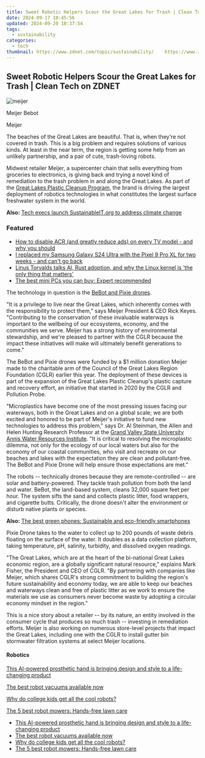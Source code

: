 ```yaml
---
title: Sweet Robotic Helpers Scour the Great Lakes for Trash | Clean Tech on ZDNET
date: 2024-09-17 10:45:56
updated: 2024-09-20 10:37:54
tags:
  - sustainability
categories:
  - tech
thumbnail: https://www.zdnet.com/topic/sustainability/    https://www.zdnet.com/a/img/resize/9a64cdc19799843fd10357c21581a3dee52e6d44/2022/08/30/e83b6c65-787f-4e88-98b0-2e33f0b4555d/meijer.jpg?width=170&height=96&fit=crop&auto=webp
---
```


## Sweet Robotic Helpers Scour the Great Lakes for Trash | Clean Tech on ZDNET

![meijer](https://www.zdnet.com/a/img/resize/890e0aadfb72491d08be8eac707e85d78d2199cd/2022/08/30/e83b6c65-787f-4e88-98b0-2e33f0b4555d/meijer.jpg?auto=webp&width=1280)

Meijer Bebot

Meijer

The beaches of the Great Lakes are beautiful. That is, when they're not covered in trash. This is a big problem and requires solutions of various kinds. At least in the near term, the region is getting some help from an unlikely partnership, and a pair of cute, trash-loving robots.

Midwest retailer Meijer, a supercenter chain that sells everything from groceries to electronics, is giving back and trying a novel kind of remediation to the trash problem in and along the Great Lakes. As part of the [Great Lakes Plastic Cleanup Program](https://www.greatlakesplasticcleanup.org/), the brand is driving the largest deployment of robotics technologies in what constitutes the largest surface freshwater system in the world.

**Also:** [Tech execs launch SustainableIT.org to address climate change](https://www.zdnet.com/home-and-office/sustainability/tech-execs-launch-sustainableit-org-to-address-climate-change/) 

### Featured

* [How to disable ACR (and greatly reduce ads) on every TV model - and why you should](https://www.zdnet.com/article/how-to-disable-acr-and-greatly-reduce-ads-on-every-tv-model-and-why-you-should/)
* [I replaced my Samsung Galaxy S24 Ultra with the Pixel 9 Pro XL for two weeks - and can't go back](https://www.zdnet.com/article/i-replaced-my-samsung-galaxy-s24-ultra-with-the-pixel-9-pro-xl-for-two-weeks-and-cant-go-back/)
* [Linus Torvalds talks AI, Rust adoption, and why the Linux kernel is 'the only thing that matters'](https://www.zdnet.com/article/linus-torvalds-talks-ai-rust-adoption-and-why-the-linux-kernel-is-the-only-thing-that-matters/)
* [The best mini PCs you can buy: Expert recommended](https://www.zdnet.com/article/best-mini-pc/)

The technology in question is the [BeBot and Pixie drones](https://vimeo.com/743098088/f67d04b450).

"It is a privilege to live near the Great Lakes, which inherently comes with the responsibility to protect them," says Meijer President & CEO Rick Keyes. "Contributing to the conservation of these invaluable waterways is important to the wellbeing of our ecosystems, economy, and the communities we serve. Meijer has a strong history of environmental stewardship, and we're pleased to partner with the CGLR because the impact these initiatives will make will ultimately benefit generations to come."

The BeBot and Pixie drones were funded by a $1 million donation Meijer made to the charitable arm of the Council of the Great Lakes Region Foundation (CGLR) earlier this year. The deployment of these devices is part of the expansion of the Great Lakes Plastic Cleanup's plastic capture and recovery effort, an initiative that started in 2020 by the CGLR and Pollution Probe.

"Microplastics have become one of the most pressing issues facing our waterways, both in the Great Lakes and on a global scale; we are both excited and honored to be part of Meijer's initiative to fund new technologies to address this problem," says Dr. Al Steinman, the Allen and Helen Hunting Research Professor at the [Grand Valley State University Annis Water Resources Institute](http://www.gvsu.edu/wri/). "It is critical to resolving the microplastic dilemma, not only for the ecology of our local waters but also for the economy of our coastal communities, who visit and recreate on our beaches and lakes with the expectation they are clean and pollutant-free. The BeBot and Pixie Drone will help ensure those expectations are met."

The robots -- technically drones because they are remote-controlled -- are solar and battery-powered. They tackle trash pollution from both the land and water. BeBot, the land-based system, cleans 32,000 square feet per hour. The system sifts the sand and collects plastic litter, food wrappers, and cigarette butts. Critically, the drone doesn't alter the environment or disturb native plants or species.

**Also:** [The best green phones: Sustainable and eco-friendly smartphones](https://www.zdnet.com/home-and-office/sustainability/best-green-phone/)

Pixie Drone takes to the water to collect up to 200 pounds of waste debris floating on the surface of the water. It doubles as a data collection platform, taking temperature, pH, salinity, turbidity, and dissolved oxygen readings.

"The Great Lakes, which are at the heart of the bi-national Great Lakes economic region, are a globally significant natural resource," explains Mark Fisher, the President and CEO of CGLR. "By partnering with companies like Meijer, which shares CGLR's strong commitment to building the region's future sustainability and economy today, we are able to keep our beaches and waterways clean and free of plastic litter as we work to ensure the materials we use as consumers never become waste by adopting a circular economy mindset in the region."

This is a nice story about a retailer -- by its nature, an entity involved in the consumer cycle that produces so much trash -- investing in remediation efforts. Meijer is also working on numerous store-level projects that impact the Great Lakes, including one with the CGLR to install gutter bin stormwater filtration systems at select Meijer locations.

#### Robotics

[This AI-powered prosthetic hand is bringing design and style to a life-changing product](https://www.zdnet.com/article/this-ai-powered-prosthetic-hand-is-bringing-design-and-style-to-a-life-changing-product/ "This AI-powered prosthetic hand is bringing design and style to a life-changing product")

[The best robot vacuums available now](https://www.zdnet.com/article/best-robot-vacuum/ "The best robot vacuums available now")

[Why do college kids get all the cool robots?](https://www.zdnet.com/article/why-college-kids-get-all-the-cool-robots/ "Why do college kids get all the cool robots?")

[The 5 best robot mowers: Hands-free lawn care](https://www.zdnet.com/article/best-robot-mower/ "The 5 best robot mowers: Hands-free lawn care")

* [This AI-powered prosthetic hand is bringing design and style to a life-changing product](https://www.zdnet.com/article/this-ai-powered-prosthetic-hand-is-bringing-design-and-style-to-a-life-changing-product/ "This AI-powered prosthetic hand is bringing design and style to a life-changing product")
* [The best robot vacuums available now](https://www.zdnet.com/article/best-robot-vacuum/ "The best robot vacuums available now")
* [Why do college kids get all the cool robots?](https://www.zdnet.com/article/why-college-kids-get-all-the-cool-robots/ "Why do college kids get all the cool robots?")
* [The 5 best robot mowers: Hands-free lawn care](https://www.zdnet.com/article/best-robot-mower/ "The 5 best robot mowers: Hands-free lawn care")

<ins class="adsbygoogle"
     style="display:block"
     data-ad-format="autorelaxed"
     data-ad-client="ca-pub-7571918770474297"
     data-ad-slot="1223367746"></ins>



<ins class="adsbygoogle"
     style="display:block"
     data-ad-client="ca-pub-7571918770474297"
     data-ad-slot="8358498916"
     data-ad-format="auto"
     data-full-width-responsive="true"></ins>
